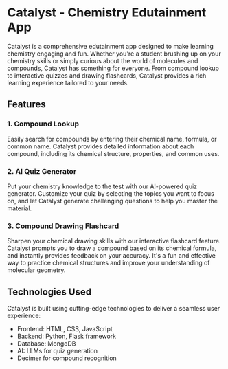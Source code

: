 # Catalyst - Chemistry Edutainment App

Catalyst is a comprehensive edutainment app designed to make learning chemistry engaging and fun. Whether you're a student brushing up on your chemistry skills or simply curious about the world of molecules and compounds, Catalyst has something for everyone. From compound lookup to interactive quizzes and drawing flashcards, Catalyst provides a rich learning experience tailored to your needs.

## Features

### 1. Compound Lookup
Easily search for compounds by entering their chemical name, formula, or common name. Catalyst provides detailed information about each compound, including its chemical structure, properties, and common uses.

### 2. AI Quiz Generator
Put your chemistry knowledge to the test with our AI-powered quiz generator. Customize your quiz by selecting the topics you want to focus on, and let Catalyst generate challenging questions to help you master the material.

### 3. Compound Drawing Flashcard
Sharpen your chemical drawing skills with our interactive flashcard feature. Catalyst prompts you to draw a compound based on its chemical formula, and instantly provides feedback on your accuracy. It's a fun and effective way to practice chemical structures and improve your understanding of molecular geometry.

## Technologies Used

Catalyst is built using cutting-edge technologies to deliver a seamless user experience:

- Frontend: HTML, CSS, JavaScript
- Backend: Python, Flask framework
- Database: MongoDB
- AI: LLMs for quiz generation
- Decimer for compound recognition
